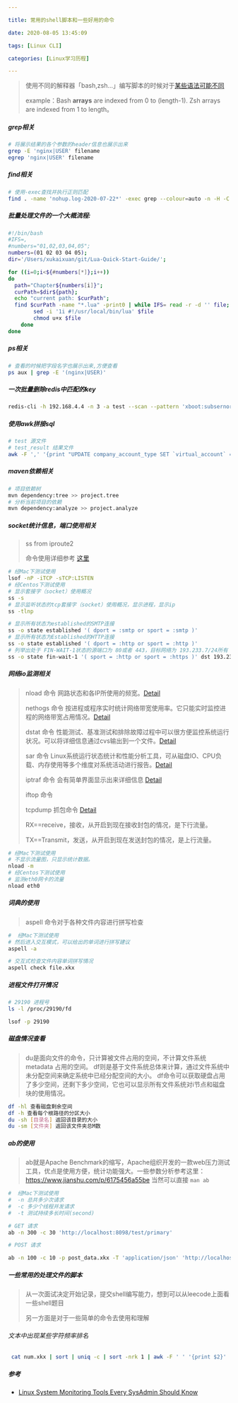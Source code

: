 ```yaml
---

title: 常用的shell脚本和一些好用的命令

date: 2020-08-05 13:45:09

tags: [Linux CLI]

categories: [Linux学习历程]

---
```


> 使用不同的解释器「bash,zsh...」编写脚本的时候对于[某些语法可能不同](https://apple.stackexchange.com/questions/361870/what-are-the-practical-differences-between-bash-and-zsh#:~:text=Bash%20uses%20.,t%20always%20a%20perfect%20equivalence.)
>
>example：Bash **arrays** are indexed from 0 to (length-1). Zsh arrays are indexed from 1 to length。

##### grep相关

```sh
# 将展示结果的各个参数的header信息也展示出来
grep -E 'nginx|USER' filename
egrep 'nginx|USER' filename
```
##### find相关

```sh
# 使用-exec查找并执行正则匹配
find . -name 'nohup.log-2020-07-22*' -exec grep --colour=auto -n -H -C  5 'SF2020072217505400001' {} \;
```
##### 批量处理文件的一个大概流程:

```sh
#!/bin/bash
#IFS=,
#numbers="01,02,03,04,05";
numbers=(01 02 03 04 05);
dir='/Users/xukaixuan/git/Lua-Quick-Start-Guide/';

for ((i=0;i<${#numbers[*]};i++))
do
  path="Chapter${numbers[i]}";
  curPath=$dir${path};
  echo "current path: $curPath";
  find $curPath -name "*.lua" -print0 | while IFS= read -r -d '' file; do 
        sed -i '1i #!/usr/local/bin/lua' $file
        chmod u+x $file        
    done
done
```
##### ps相关

```sh
# 查看的时候把字段名字也展示出来,方便查看
ps aux | grep -E '(nginx|USER)'
```

##### 一次批量删除redis中匹配的key

```sh
redis-cli -h 192.168.4.4 -n 3 -a test --scan --pattern 'xboot:subsernorepeat:*' | xargs redis-cli -h 192.168.4.4 -n 3 -a test -n 3 del
```
##### 使用awk拼接sql

```sh
# test 源文件
# test_result 结果文件
awk -F ',' '{print "UPDATE company_account_type SET `virtual_account` = "$1"  WHERE `account_no` = "$2" AND `account_type` = "$3" AND is_deleted = 0;"}' test > test_result
```

##### maven依赖相关

```sh
# 项目依赖树
mvn dependency:tree >> project.tree
# 分析当前项目的依赖
mvn dependency:analyze >> project.analyze
```

##### socket统计信息，端口使用相关

> ss from iproute2 
> 
> 命令使用详细参考 [这里](https://wangchujiang.com/linux-command/c/ss.html)

```sh
# 经Mac下测试使用
lsof -nP -iTCP -sTCP:LISTEN
# 经Centos下测试使用
# 显示套接字（socket）使用概况
ss -s
# 显示监听状态的tcp套接字（socket）使用概况，显示进程，显示ip
ss -tlnp

# 显示所有状态为established的SMTP连接
ss -o state established '( dport = :smtp or sport = :smtp )' 
# 显示所有状态为Established的HTTP连接
ss -o state established '( dport = :http or sport = :http )' 
# 列举出处于 FIN-WAIT-1状态的源端口为 80或者 443，目标网络为 193.233.7/24所有 tcp套接字
ss -o state fin-wait-1 '( sport = :http or sport = :https )' dst 193.233.7/24  
```

##### 网络io监测相关

> nload 命令 网路状态和各IP所使用的频宽。[Detail](https://www.tecmint.com/nload-monitor-linux-network-traffic-bandwidth-usage/#:~:text=nload%20is%20a%20command%2Dline,and%20min%2Fmax%20network%20usage.)
> 
> nethogs 命令 按进程或程序实时统计网络带宽使用率。它只能实时监控进程的网络带宽占用情况。[Detail](https://www.tecmint.com/nethogs-monitor-per-process-network-bandwidth-usage-in-real-time/#:~:text=NetHogs%20is%20an%20open%20source,small%20'net%20top'%20tool.)
> 
>  dstat 命令 性能测试、基准测试和排除故障过程中可以很方便监控系统运行状况。可以将详细信息通过cvs输出到一个文件。[Detail](https://blog.csdn.net/yue530tomtom/article/details/75443305)
> 
>  sar 命令 Linux系统运行状态统计和性能分析工具，可从磁盘IO、CPU负载、内存使用等多个维度对系统活动进行报告。[Detail](http://linuxtools-rst.readthedocs.io/zh_CN/latest/tool/sar.html)
> 
> iptraf 命令 会有简单界面显示出来详细信息 [Detail](https://blog.csdn.net/quiet_girl/article/details/50777210) 
> 
> iftop 命令
> 
> tcpdump 抓包命令  [Detail](https://juejin.im/post/6844904084168769549)
> 
> RX==receive，接收，从开启到现在接收封包的情况，是下行流量。
>  
> TX==Transmit，发送，从开启到现在发送封包的情况，是上行流量。
> 
> 

```sh
# 经Mac下测试使用
# 不显示流量图，只显示统计数据。
nload -m
# 经Centos下测试使用
# 监测eth0网卡的流量
nload eth0

```

##### 词典的使用
> aspell 命令对于各种文件内容进行拼写检查

```sh
#  经Mac下测试使用
# 然后进入交互模式，可以给出的单词进行拼写建议
aspell -a 

# 交互式检查文件内容单词拼写情况
aspell check file.xkx
```

##### 进程文件打开情况

```sh
# 29190 进程号
ls -l /proc/29190/fd

lsof -p 29190 

```
##### 磁盘情况查看

> du是面向文件的命令，只计算被文件占用的空间，不计算文件系统 metadata 占用的空间。
  df则是基于文件系统总体来计算，通过文件系统中未分配空间来确定系统中已经分配空间的大小。
>df命令可以获取硬盘占用了多少空间，还剩下多少空间，它也可以显示所有文件系统对i节点和磁盘块的使用情况。
>

```sh
df -hl 查看磁盘剩余空间
df -h 查看每个根路径的分区大小
du -sh [目录名] 返回该目录的大小
du -sm [文件夹] 返回该文件夹总M数
```

##### ab的使用
> ab就是Apache Benchmark的缩写，Apache组织开发的一款web压力测试工具，优点是使用方便，统计功能强大。一些参数分析参考这里：https://www.jianshu.com/p/6175456a55be 当然可以直接 `man ab`

```sh
#  经Mac下测试使用
#  -n 总共多少次请求
#  -c 多少个线程并发请求
#  -t 测试持续多长时间(second)

# GET 请求
ab -n 300 -c 30 'http://localhost:8098/test/primary'

# POST 请求

ab -n 100 -c 10 -p post_data.xkx -T 'application/json' 'http://localhost:8098/query'

```

##### 一些常用的处理文件的脚本

> 从一次面试决定开始记录，提交shell编写能力，想到可以从leecode上面看一些shell题目
>
> 另一方面是对于一些简单的命令去使用和理解

###### 文本中出现某些字符频率排名

```sh
 cat num.xkx | sort | uniq -c | sort -nrk 1 | awk -F ' ' '{print $2}' | head -5
```






##### 参考

- [Linux System Monitoring Tools Every SysAdmin Should Know](https://www.cyberciti.biz/tips/top-linux-monitoring-tools.html)